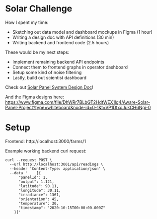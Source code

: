 # Solar Challenge

How I spent my time:
* Sketching out data model and dashboard mockups in Figma (1 hour)
* Writing a design doc with API definitions (30 min)
* Writing backend and frontend code (2.5 hours)

These would be my next steps:
* Implement remaining backend API endpoints
* Connect them to frontend graphs in operator dashboard
* Setup some kind of noise filtering
* Lastly, build out scientist dashboard

Check out [Solar Panel System Design Doc](https://docs.google.com/document/d/1dm9USBD47tFseA5p5HaR3orxeIfZgmg98Oeq-E46tYY/edit#heading=h.bfyzaddtavvu)!

And the Figma designs here: https://www.figma.com/file/DhWRr7BLbGT2HdtWEX1lg4/Aware-Solar-Panel-Project?type=whiteboard&node-id=0-1&t=VP1DtxoJukCH6Ngj-0

# Setup

Frontend: http://localhost:3000/farms/1

Example working backend curl request:

```
curl --request POST \
  --url http://localhost:3001/api/readings \
  --header 'Content-Type: application/json' \
  --data '    [{
      "panelId": 1,
      "output": 1.121,
      "latitude": 90.11,
      "longitude": 30.11,
      "irradiance": 1361,
      "orientation": 45,
      "temperature": 30,
      "timestamp": "2020-10-15T00:00:00.000Z"
    }]'
```
